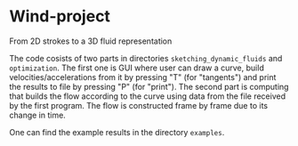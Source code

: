 # Wind-project
From 2D strokes to a 3D fluid representation

The code cosists of two parts in directories `sketching_dynamic_fluids` and `optimization`. The first one is GUI where user can draw a curve, build velocities/accelerations from it by pressing "T" (for "tangents") and print the results to file by pressing "P" (for "print"). The second part is computing that builds the flow according to the curve using data from the file received by the first program. The flow is constructed frame by frame due to its change in time.

One can find the example results in the directory `examples`.
